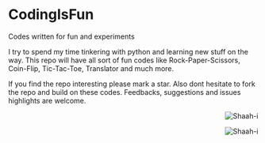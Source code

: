 # CodingIsFun
Codes written for fun and experiments

I try to spend my time tinkering with python and learning new stuff on the way.
This repo will have all sort of fun codes like Rock-Paper-Scissors, Coin-Flip, Tic-Tac-Toe, Translator and much more.

If you find the repo interesting please mark a star. Also dont hesitate to fork the repo and build on these codes. Feedbacks, suggestions and issues highlights are welcome.













<p align="right">
  <img src="https://komarev.com/ghpvc/?username=Shaah-i&color=36393f&style=flat&label=VIEWS" alt="Shaah-i" />
</p>

<a href="https://www.linkedin.com/in/shubham-shaah/"><img src="https://img.shields.io/static/v1?logo=Sahibinden&label=&message=Shaah-i&color=36393f&style=flat-square" alt="Shaah-i" align="right"></a>
